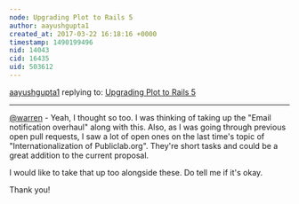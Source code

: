 ```yaml
---
node: Upgrading Plot to Rails 5
author: aayushgupta1
created_at: 2017-03-22 16:18:16 +0000
timestamp: 1490199496
nid: 14043
cid: 16435
uid: 503612
---
```




[aayushgupta1](../profile/aayushgupta1) replying to: [Upgrading Plot to Rails 5](../notes/aayushgupta1/03-21-2017/upgrading-plot-to-rails-5)

----
[@warren](/profile/warren) - Yeah, I thought so too. I was thinking of taking up the "Email notification overhaul" along with this. Also, as I was going through previous open pull requests, I saw a lot of open ones on the last time's topic of "Internationalization of Publiclab.org". They're short tasks and could be a great addition to the current proposal.

I would like to take that up too alongside these. Do tell me if it's okay.

Thank you!